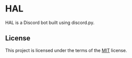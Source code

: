 # HAL

HAL is a Discord bot built using discord.py.

## License

This project is licensed under the terms of the [MIT](LICENSE) license.